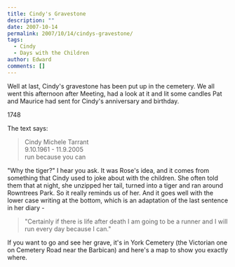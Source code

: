 ```yaml
---
title: Cindy's Gravestone
description: ""
date: 2007-10-14
permalink: 2007/10/14/cindys-gravestone/
tags:
  - Cindy
  - Days with the Children
author: Edward
comments: []
---
```


Well at last, Cindy\'s gravestone has been put up in the cemetery. We
all went this afternoon after Meeting, had a look at it and lit some
candles Pat and Maurice had sent for Cindy\'s anniversary and birthday.

<div>
<wpg2>1748</wpg2>
</div>

The text says:

> Cindy Michele Tarrant<br>
> 9.10.1961 - 11.9.2005<br>
> run because you can

\"Why the tiger?\" I hear you ask. It was Rose\'s idea, and it comes
from something that Cindy used to joke about with the children. She
often told them that at night, she unzipped her tail, turned into a
tiger and ran around Rowntrees Park. So it really reminds us of her. And
it goes well with the lower case writing at the bottom, which is an
adaptation of the last sentence in her diary - 

> \"Certainly if there is
life after death I am going to be a runner and I will run every day
because I can.\"

If you want to go and see her grave, it\'s in York Cemetery (the
Victorian one on Cemetery Road near the Barbican) and here\'s a map to
show you exactly where.
<!-- 
![Map to Cindy\'s
grave](/assets/images/2007-10/york_cemetery_plan.png "Map to Cindy's grave") -->
